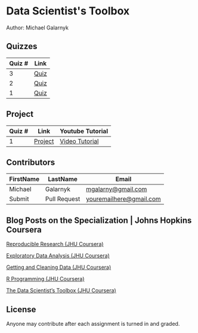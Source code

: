 # Data Scientist's Toolbox
Author: Michael Galarnyk <br />

## Quizzes
Quiz # | Link 
--- | --- 
3 | [Quiz](https://github.com/mGalarnyk/datasciencecoursera/blob/master/1_Data_Scientist_Toolbox/quizzes/quiz3.md)
2 | [Quiz](https://github.com/mGalarnyk/datasciencecoursera/blob/master/1_Data_Scientist_Toolbox/quizzes/quiz2.md)
1 | [Quiz](https://github.com/mGalarnyk/datasciencecoursera/blob/master/1_Data_Scientist_Toolbox/quizzes/quiz1.md)

## Project 
Quiz # | Link | Youtube Tutorial
--- | --- | ---
1 | [Project](https://github.com/mGalarnyk/datasciencecoursera/blob/master/1_Data_Scientist_Toolbox/project/project1.md) | [Video Tutorial](https://www.youtube.com/watch?v=IhkvMPE9Jxs)

## Contributors
FirstName | LastName | Email
--- | --- | ---
Michael |  Galarnyk |  <mgalarny@gmail.com>
Submit |  Pull Request | <youremailhere@gmail.com>

## Blog Posts on the Specialization | Johns Hopkins Coursera

[Reproducible Research (JHU Coursera)](https://medium.com/@GalarnykMichael/reproducible-research-jhu-coursera-course-5-ad0188bfc53b "Review + data.table")

[Exploratory Data Analysis (JHU Coursera)](https://medium.com/@GalarnykMichael/exploratory-data-analysis-jhu-coursera-course-4-4a908e0d30d8#.xa8rl6ryj "Review + data.table")

[Getting and Cleaning Data (JHU Coursera)](https://medium.com/@GalarnykMichael/getting-and-cleaning-data-jhu-coursera-course-3-c3635747858b#.y93kqfa0u "Review + data.table")

[R Programming (JHU Coursera)](https://medium.com/@GalarnykMichael/in-progress-review-course-2-r-programming-jhu-coursera-ad27086d8438#.bzzr29fvo "Review + data.table")

[The Data Scientist’s Toolbox (JHU Coursera)](https://medium.com/@GalarnykMichael/review-course-1-the-data-scientists-toolbox-jhu-coursera-4d7459458821#.5jpg133ln "Review + Going over Parts of Quiz")

## License
Anyone may contribute after each assignment is turned in and graded. 
